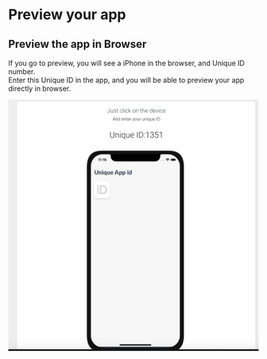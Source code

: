 # Preview your app

## Preview the app in Browser

If you go to preview, you will see a iPhone in the browser, and Unique ID number.  
Enter this Unique ID in the app, and you will be able to preview your app directly in browser.

![](../.gitbook/assets/image%20%2818%29.png)

